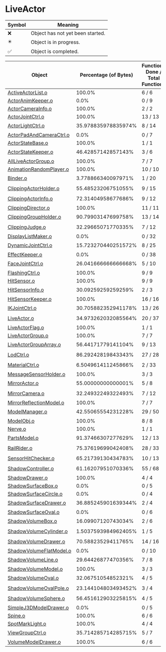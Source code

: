 # LiveActor
| Symbol | Meaning 
| ------------- | ------------- 
| :x: | Object has not yet been started. 
| :eight_pointed_black_star: | Object is in progress. 
| :white_check_mark: | Object is completed. 


| Object | Percentage (of Bytes) | Functions Done / Total Functions | Percentage (Functions) | Status 
| ------------- | ------------- | ------------- | ------------- | ------------- 
| [ActiveActorList.o](https://github.com/shibbo/Petari/blob/master/docs/lib/LiveActor/ActiveActorList.md) | 100.0% | 6 / 6 | 100.0% | :white_check_mark: 
| [ActorAnimKeeper.o](https://github.com/shibbo/Petari/blob/master/docs/lib/LiveActor/ActorAnimKeeper.md) | 0.0% | 0 / 9 | 0.0% | :x: 
| [ActorCameraInfo.o](https://github.com/shibbo/Petari/blob/master/docs/lib/LiveActor/ActorCameraInfo.md) | 100.0% | 2 / 2 | 100.0% | :white_check_mark: 
| [ActorJointCtrl.o](https://github.com/shibbo/Petari/blob/master/docs/lib/LiveActor/ActorJointCtrl.md) | 100.0% | 13 / 13 | 100.0% | :white_check_mark: 
| [ActorLightCtrl.o](https://github.com/shibbo/Petari/blob/master/docs/lib/LiveActor/ActorLightCtrl.md) | 35.978835978835974% | 8 / 14 | 57.14285714285714% | :eight_pointed_black_star: 
| [ActorPadAndCameraCtrl.o](https://github.com/shibbo/Petari/blob/master/docs/lib/LiveActor/ActorPadAndCameraCtrl.md) | 0.0% | 0 / 7 | 0.0% | :x: 
| [ActorStateBase.o](https://github.com/shibbo/Petari/blob/master/docs/lib/LiveActor/ActorStateBase.md) | 100.0% | 1 / 1 | 100.0% | :white_check_mark: 
| [ActorStateKeeper.o](https://github.com/shibbo/Petari/blob/master/docs/lib/LiveActor/ActorStateKeeper.md) | 46.42857142857143% | 3 / 6 | 50.0% | :eight_pointed_black_star: 
| [AllLiveActorGroup.o](https://github.com/shibbo/Petari/blob/master/docs/lib/LiveActor/AllLiveActorGroup.md) | 100.0% | 7 / 7 | 100.0% | :white_check_mark: 
| [AnimationRandomPlayer.o](https://github.com/shibbo/Petari/blob/master/docs/lib/LiveActor/AnimationRandomPlayer.md) | 100.0% | 10 / 10 | 100.0% | :white_check_mark: 
| [Binder.o](https://github.com/shibbo/Petari/blob/master/docs/lib/LiveActor/Binder.md) | 3.778866340097971% | 1 / 20 | 5.0% | :eight_pointed_black_star: 
| [ClippingActorHolder.o](https://github.com/shibbo/Petari/blob/master/docs/lib/LiveActor/ClippingActorHolder.md) | 55.48523206751055% | 9 / 15 | 60.0% | :eight_pointed_black_star: 
| [ClippingActorInfo.o](https://github.com/shibbo/Petari/blob/master/docs/lib/LiveActor/ClippingActorInfo.md) | 72.31404958677686% | 9 / 12 | 75.0% | :eight_pointed_black_star: 
| [ClippingDirector.o](https://github.com/shibbo/Petari/blob/master/docs/lib/LiveActor/ClippingDirector.md) | 100.0% | 11 / 11 | 100.0% | :white_check_mark: 
| [ClippingGroupHolder.o](https://github.com/shibbo/Petari/blob/master/docs/lib/LiveActor/ClippingGroupHolder.md) | 90.79903147699758% | 13 / 14 | 92.85714285714286% | :eight_pointed_black_star: 
| [ClippingJudge.o](https://github.com/shibbo/Petari/blob/master/docs/lib/LiveActor/ClippingJudge.md) | 32.29665071770335% | 7 / 12 | 58.333333333333336% | :eight_pointed_black_star: 
| [DisplayListMaker.o](https://github.com/shibbo/Petari/blob/master/docs/lib/LiveActor/DisplayListMaker.md) | 0.0% | 0 / 32 | 0.0% | :x: 
| [DynamicJointCtrl.o](https://github.com/shibbo/Petari/blob/master/docs/lib/LiveActor/DynamicJointCtrl.md) | 15.723270440251572% | 8 / 25 | 32.0% | :eight_pointed_black_star: 
| [EffectKeeper.o](https://github.com/shibbo/Petari/blob/master/docs/lib/LiveActor/EffectKeeper.md) | 0.0% | 0 / 38 | 0.0% | :x: 
| [FaceJointCtrl.o](https://github.com/shibbo/Petari/blob/master/docs/lib/LiveActor/FaceJointCtrl.md) | 26.041666666666668% | 5 / 10 | 50.0% | :eight_pointed_black_star: 
| [FlashingCtrl.o](https://github.com/shibbo/Petari/blob/master/docs/lib/LiveActor/FlashingCtrl.md) | 100.0% | 9 / 9 | 100.0% | :white_check_mark: 
| [HitSensor.o](https://github.com/shibbo/Petari/blob/master/docs/lib/LiveActor/HitSensor.md) | 100.0% | 9 / 9 | 100.0% | :white_check_mark: 
| [HitSensorInfo.o](https://github.com/shibbo/Petari/blob/master/docs/lib/LiveActor/HitSensorInfo.md) | 30.09259259259259% | 2 / 3 | 66.66666666666666% | :eight_pointed_black_star: 
| [HitSensorKeeper.o](https://github.com/shibbo/Petari/blob/master/docs/lib/LiveActor/HitSensorKeeper.md) | 100.0% | 16 / 16 | 100.0% | :white_check_mark: 
| [IKJointCtrl.o](https://github.com/shibbo/Petari/blob/master/docs/lib/LiveActor/IKJointCtrl.md) | 30.705882352941178% | 13 / 26 | 50.0% | :eight_pointed_black_star: 
| [LiveActor.o](https://github.com/shibbo/Petari/blob/master/docs/lib/LiveActor/LiveActor.md) | 34.973262032085564% | 20 / 37 | 54.054054054054056% | :eight_pointed_black_star: 
| [LiveActorFlag.o](https://github.com/shibbo/Petari/blob/master/docs/lib/LiveActor/LiveActorFlag.md) | 100.0% | 1 / 1 | 100.0% | :white_check_mark: 
| [LiveActorGroup.o](https://github.com/shibbo/Petari/blob/master/docs/lib/LiveActor/LiveActorGroup.md) | 100.0% | 7 / 7 | 100.0% | :white_check_mark: 
| [LiveActorGroupArray.o](https://github.com/shibbo/Petari/blob/master/docs/lib/LiveActor/LiveActorGroupArray.md) | 56.44171779141104% | 9 / 13 | 69.23076923076923% | :eight_pointed_black_star: 
| [LodCtrl.o](https://github.com/shibbo/Petari/blob/master/docs/lib/LiveActor/LodCtrl.md) | 86.29242819843343% | 27 / 28 | 96.42857142857143% | :eight_pointed_black_star: 
| [MaterialCtrl.o](https://github.com/shibbo/Petari/blob/master/docs/lib/LiveActor/MaterialCtrl.md) | 6.504961411245866% | 2 / 33 | 6.0606060606060606% | :eight_pointed_black_star: 
| [MessageSensorHolder.o](https://github.com/shibbo/Petari/blob/master/docs/lib/LiveActor/MessageSensorHolder.md) | 100.0% | 3 / 3 | 100.0% | :white_check_mark: 
| [MirrorActor.o](https://github.com/shibbo/Petari/blob/master/docs/lib/LiveActor/MirrorActor.md) | 55.00000000000001% | 5 / 8 | 62.5% | :eight_pointed_black_star: 
| [MirrorCamera.o](https://github.com/shibbo/Petari/blob/master/docs/lib/LiveActor/MirrorCamera.md) | 32.24932249322493% | 7 / 12 | 58.333333333333336% | :eight_pointed_black_star: 
| [MirrorReflectionModel.o](https://github.com/shibbo/Petari/blob/master/docs/lib/LiveActor/MirrorReflectionModel.md) | 100.0% | 7 / 7 | 100.0% | :white_check_mark: 
| [ModelManager.o](https://github.com/shibbo/Petari/blob/master/docs/lib/LiveActor/ModelManager.md) | 42.55065554231228% | 29 / 50 | 57.99999999999999% | :eight_pointed_black_star: 
| [ModelObj.o](https://github.com/shibbo/Petari/blob/master/docs/lib/LiveActor/ModelObj.md) | 100.0% | 8 / 8 | 100.0% | :white_check_mark: 
| [Nerve.o](https://github.com/shibbo/Petari/blob/master/docs/lib/LiveActor/Nerve.md) | 100.0% | 1 / 1 | 100.0% | :white_check_mark: 
| [PartsModel.o](https://github.com/shibbo/Petari/blob/master/docs/lib/LiveActor/PartsModel.md) | 91.37466307277629% | 12 / 13 | 92.3076923076923% | :eight_pointed_black_star: 
| [RailRider.o](https://github.com/shibbo/Petari/blob/master/docs/lib/LiveActor/RailRider.md) | 75.37619699042408% | 28 / 33 | 84.84848484848484% | :eight_pointed_black_star: 
| [SensorHitChecker.o](https://github.com/shibbo/Petari/blob/master/docs/lib/LiveActor/SensorHitChecker.md) | 65.21739130434783% | 10 / 13 | 76.92307692307693% | :eight_pointed_black_star: 
| [ShadowController.o](https://github.com/shibbo/Petari/blob/master/docs/lib/LiveActor/ShadowController.md) | 61.16207951070336% | 55 / 68 | 80.88235294117648% | :eight_pointed_black_star: 
| [ShadowDrawer.o](https://github.com/shibbo/Petari/blob/master/docs/lib/LiveActor/ShadowDrawer.md) | 100.0% | 4 / 4 | 100.0% | :white_check_mark: 
| [ShadowSurfaceBox.o](https://github.com/shibbo/Petari/blob/master/docs/lib/LiveActor/ShadowSurfaceBox.md) | 0.0% | 0 / 5 | 0.0% | :x: 
| [ShadowSurfaceCircle.o](https://github.com/shibbo/Petari/blob/master/docs/lib/LiveActor/ShadowSurfaceCircle.md) | 0.0% | 0 / 4 | 0.0% | :x: 
| [ShadowSurfaceDrawer.o](https://github.com/shibbo/Petari/blob/master/docs/lib/LiveActor/ShadowSurfaceDrawer.md) | 36.885245901639344% | 2 / 4 | 50.0% | :eight_pointed_black_star: 
| [ShadowSurfaceOval.o](https://github.com/shibbo/Petari/blob/master/docs/lib/LiveActor/ShadowSurfaceOval.md) | 0.0% | 0 / 6 | 0.0% | :x: 
| [ShadowVolumeBox.o](https://github.com/shibbo/Petari/blob/master/docs/lib/LiveActor/ShadowVolumeBox.md) | 16.09907120743034% | 2 / 6 | 33.33333333333333% | :eight_pointed_black_star: 
| [ShadowVolumeCylinder.o](https://github.com/shibbo/Petari/blob/master/docs/lib/LiveActor/ShadowVolumeCylinder.md) | 1.5037593984962405% | 1 / 5 | 20.0% | :eight_pointed_black_star: 
| [ShadowVolumeDrawer.o](https://github.com/shibbo/Petari/blob/master/docs/lib/LiveActor/ShadowVolumeDrawer.md) | 70.58823529411765% | 14 / 16 | 87.5% | :eight_pointed_black_star: 
| [ShadowVolumeFlatModel.o](https://github.com/shibbo/Petari/blob/master/docs/lib/LiveActor/ShadowVolumeFlatModel.md) | 0.0% | 0 / 10 | 0.0% | :x: 
| [ShadowVolumeLine.o](https://github.com/shibbo/Petari/blob/master/docs/lib/LiveActor/ShadowVolumeLine.md) | 29.64426877470356% | 7 / 8 | 87.5% | :eight_pointed_black_star: 
| [ShadowVolumeModel.o](https://github.com/shibbo/Petari/blob/master/docs/lib/LiveActor/ShadowVolumeModel.md) | 100.0% | 3 / 3 | 100.0% | :white_check_mark: 
| [ShadowVolumeOval.o](https://github.com/shibbo/Petari/blob/master/docs/lib/LiveActor/ShadowVolumeOval.md) | 32.06751054852321% | 4 / 5 | 80.0% | :eight_pointed_black_star: 
| [ShadowVolumeOvalPole.o](https://github.com/shibbo/Petari/blob/master/docs/lib/LiveActor/ShadowVolumeOvalPole.md) | 23.144104803493452% | 3 / 4 | 75.0% | :eight_pointed_black_star: 
| [ShadowVolumeSphere.o](https://github.com/shibbo/Petari/blob/master/docs/lib/LiveActor/ShadowVolumeSphere.md) | 56.451612903225815% | 4 / 5 | 80.0% | :eight_pointed_black_star: 
| [SimpleJ3DModelDrawer.o](https://github.com/shibbo/Petari/blob/master/docs/lib/LiveActor/SimpleJ3DModelDrawer.md) | 0.0% | 0 / 5 | 0.0% | :x: 
| [Spine.o](https://github.com/shibbo/Petari/blob/master/docs/lib/LiveActor/Spine.md) | 100.0% | 6 / 6 | 100.0% | :white_check_mark: 
| [SpotMarkLight.o](https://github.com/shibbo/Petari/blob/master/docs/lib/LiveActor/SpotMarkLight.md) | 100.0% | 4 / 4 | 100.0% | :white_check_mark: 
| [ViewGroupCtrl.o](https://github.com/shibbo/Petari/blob/master/docs/lib/LiveActor/ViewGroupCtrl.md) | 35.714285714285715% | 5 / 7 | 71.42857142857143% | :eight_pointed_black_star: 
| [VolumeModelDrawer.o](https://github.com/shibbo/Petari/blob/master/docs/lib/LiveActor/VolumeModelDrawer.md) | 100.0% | 6 / 6 | 100.0% | :white_check_mark: 
